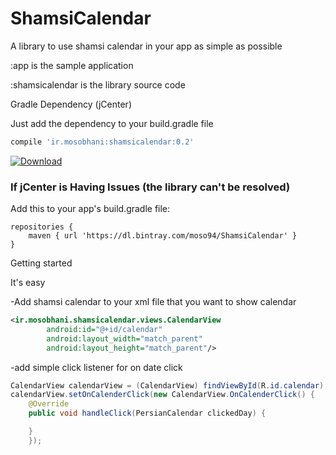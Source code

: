 ﻿# ShamsiCalendar
A library to use shamsi calendar in your app as simple as possible

:app  is the sample application

:shamsicalendar  is the library source code

Gradle Dependency (jCenter)

Just add the dependency to your build.gradle file
```gradle 
compile 'ir.mosobhani:shamsicalendar:0.2'
```
[ ![Download](https://api.bintray.com/packages/moso94/ShamsiCalendar/shamsi-calendar/images/download.svg) ](https://bintray.com/moso94/ShamsiCalendar/shamsi-calendar/_latestVersion)

### If jCenter is Having Issues (the library can't be resolved)

Add this to your app's build.gradle file:

```Gradle
repositories {
    maven { url 'https://dl.bintray.com/moso94/ShamsiCalendar' }
}
```

Getting started

It's easy

-Add shamsi calendar to your xml file that you want to show calendar
```xml
<ir.mosobhani.shamsicalendar.views.CalendarView
        android:id="@+id/calendar"
        android:layout_width="match_parent"
        android:layout_height="match_parent"/>
```

-add simple click listener for on date click
```java
CalendarView calendarView = (CalendarView) findViewById(R.id.calendar);
calendarView.setOnCalenderClick(new CalendarView.OnCalenderClick() {
	@Override
	public void handleClick(PersianCalendar clickedDay) {

	}
	});
```

